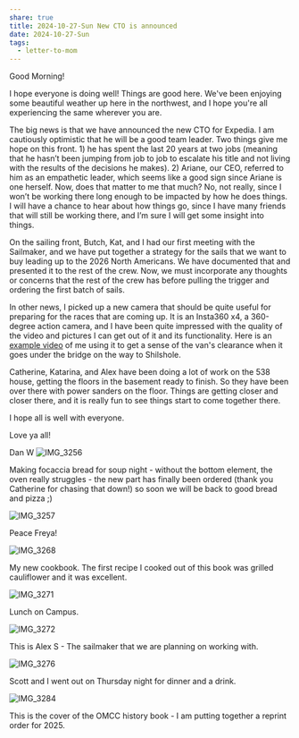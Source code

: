 ```yaml
---
share: true
title: 2024-10-27-Sun New CTO is announced
date: 2024-10-27-Sun
tags:
  - letter-to-mom
---
```

Good Morning!  

I hope everyone is doing well!  Things are good here. We've been enjoying some beautiful weather up here in the northwest, and I hope you're all experiencing the same wherever you are.

The big news is that we have announced the new CTO for Expedia.   I am cautiously optimistic that he will be a good team leader.  Two things give me hope on this front.  1) he has spent the last 20 years at two jobs (meaning that he hasn’t been jumping from job to job to escalate his title and not living with the results of the decisions he makes). 2) Ariane, our CEO, referred to him as an empathetic leader, which seems like a good sign since Ariane is one herself.   Now, does that matter to me that much?  No, not really, since I won’t be working there long enough to be impacted by how he does things.  I will have a chance to hear about how things go, since I have many friends that will still be working there, and I’m sure I will get some insight into things.    

On the sailing front, Butch, Kat, and I had our first meeting with the Sailmaker, and we have put together a strategy for the sails that we want to buy leading up to the 2026 North Americans.  We have documented that and presented it to the rest of the crew.  Now, we must incorporate any thoughts or concerns that the rest of the crew has before pulling the trigger and ordering the first batch of sails.  

In other news, I picked up a new camera that should be quite useful for preparing for the races that are coming up. It is an Insta360 x4, a 360-degree action camera, and I have been quite impressed with the quality of the video and pictures I can get out of it and its functionality. Here is an [example video](https://youtu.be/vw-0jeXlX8I) of me using it to get a sense of the van's clearance when it goes under the bridge on the way to Shilshole.   

Catherine, Katarina, and Alex have been doing a lot of work on the 538 house, getting the floors in the basement ready to finish. So they have been over there with power sanders on the floor. Things are getting closer and closer there, and it is really fun to see things start to come together there.

I hope all is well with everyone. 

Love ya all!

Dan W
![IMG_3256](../attachments/IMG_3256.png)

Making focaccia bread for soup night - without the bottom element, the oven really struggles - the new part has finally been ordered (thank you Catherine for chasing that down!) so soon we will be back to good bread and pizza ;)   


![IMG_3257](../attachments/IMG_3257.png)

Peace Freya!

![IMG_3268](../attachments/IMG_3268.png)

My new cookbook.   The first recipe I cooked out of this book was grilled cauliflower and it was excellent.

![IMG_3271](../attachments/IMG_3271.png)

Lunch on Campus.

![IMG_3272](../attachments/IMG_3272.png)

This is Alex S - The sailmaker that we are planning on working with.

![IMG_3276](../attachments/IMG_3276.png)

Scott and I went out on Thursday night for dinner and a drink.

![IMG_3284](../attachments/IMG_3284.png)

This is the cover of the OMCC history book - I am putting together a reprint order for 2025.